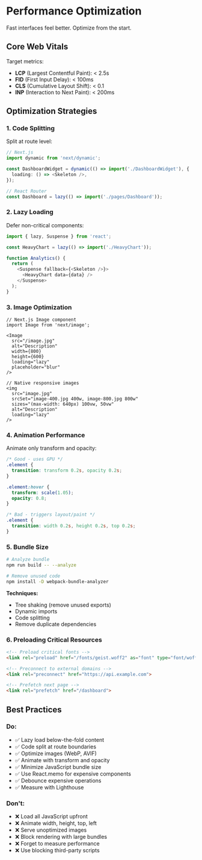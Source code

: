 # Performance Optimization

Fast interfaces feel better. Optimize from the start.

## Core Web Vitals

Target metrics:
- **LCP** (Largest Contentful Paint): < 2.5s
- **FID** (First Input Delay): < 100ms
- **CLS** (Cumulative Layout Shift): < 0.1
- **INP** (Interaction to Next Paint): < 200ms

## Optimization Strategies

### 1. Code Splitting

Split at route level:

```typescript
// Next.js
import dynamic from 'next/dynamic';

const DashboardWidget = dynamic(() => import('./DashboardWidget'), {
  loading: () => <Skeleton />,
});

// React Router
const Dashboard = lazy(() => import('./pages/Dashboard'));
```

### 2. Lazy Loading

Defer non-critical components:

```typescript
import { lazy, Suspense } from 'react';

const HeavyChart = lazy(() => import('./HeavyChart'));

function Analytics() {
  return (
    <Suspense fallback={<Skeleton />}>
      <HeavyChart data={data} />
    </Suspense>
  );
}
```

### 3. Image Optimization

```tsx
// Next.js Image component
import Image from 'next/image';

<Image
  src="/image.jpg"
  alt="Description"
  width={800}
  height={600}
  loading="lazy"
  placeholder="blur"
/>

// Native responsive images
<img
  src="image.jpg"
  srcSet="image-400.jpg 400w, image-800.jpg 800w"
  sizes="(max-width: 640px) 100vw, 50vw"
  alt="Description"
  loading="lazy"
/>
```

### 4. Animation Performance

Animate only transform and opacity:

```css
/* Good - uses GPU */
.element {
  transition: transform 0.2s, opacity 0.2s;
}

.element:hover {
  transform: scale(1.05);
  opacity: 0.8;
}

/* Bad - triggers layout/paint */
.element {
  transition: width 0.2s, height 0.2s, top 0.2s;
}
```

### 5. Bundle Size

```bash
# Analyze bundle
npm run build -- --analyze

# Remove unused code
npm install -D webpack-bundle-analyzer
```

**Techniques:**
- Tree shaking (remove unused exports)
- Dynamic imports
- Code splitting
- Remove duplicate dependencies

### 6. Preloading Critical Resources

```html
<!-- Preload critical fonts -->
<link rel="preload" href="/fonts/geist.woff2" as="font" type="font/woff2" crossorigin>

<!-- Preconnect to external domains -->
<link rel="preconnect" href="https://api.example.com">

<!-- Prefetch next page -->
<link rel="prefetch" href="/dashboard">
```

## Best Practices

### Do:
- ✅ Lazy load below-the-fold content
- ✅ Code split at route boundaries
- ✅ Optimize images (WebP, AVIF)
- ✅ Animate with transform and opacity
- ✅ Minimize JavaScript bundle size
- ✅ Use React.memo for expensive components
- ✅ Debounce expensive operations
- ✅ Measure with Lighthouse

### Don't:
- ❌ Load all JavaScript upfront
- ❌ Animate width, height, top, left
- ❌ Serve unoptimized images
- ❌ Block rendering with large bundles
- ❌ Forget to measure performance
- ❌ Use blocking third-party scripts
